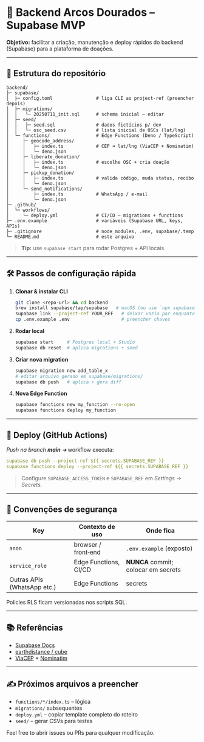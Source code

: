 # 🍔 Backend Arcos Dourados – Supabase MVP

**Objetivo:** facilitar a criação, manutenção e deploy rápidos do backend (Supabase) para a plataforma de doações.

---

## 📁 Estrutura do repositório

```text
backend/
├─ supabase/
│  ├─ config.toml                # liga CLI ao project‑ref (preencher depois)
│  ├─ migrations/
│  │   └─ 20250711_init.sql      # schema inicial – editar
│  ├─ seed/
│  │   ├─ seed.sql               # dados fictícios p/ dev
│  │   └─ osc_seed.csv           # lista inicial de OSCs (lat/lng)
│  └─ functions/                 # Edge Functions (Deno / TypeScript)
│     ├─ geocode_address/
│     │   ├─ index.ts            # CEP ➜ lat/lng (ViaCEP + Nominatim)
│     │   └─ deno.json
│     ├─ liberate_donation/
│     │   ├─ index.ts            # escolhe OSC + cria doação
│     │   └─ deno.json
│     ├─ pickup_donation/
│     │   ├─ index.ts            # valida código, muda status, recibo
│     │   └─ deno.json
│     └─ send_notifications/
│         ├─ index.ts            # WhatsApp / e-mail
│         └─ deno.json
├─ .github/
│  └─ workflows/
│     └─ deploy.yml              # CI/CD – migrations + functions
├─ .env.example                  # variáveis (Supabase URL, keys, APIs)
├─ .gitignore                    # node_modules, .env, supabase/.temp
└─ README.md                     # este arquivo
```

> **Tip:** use `supabase start` para rodar Postgres + API locais.

---

## 🛠️ Passos de configuração rápida

1. **Clonar & instalar CLI**

   ```bash
   git clone <repo-url> && cd backend
   brew install supabase/tap/supabase   # macOS (ou use `npx supabase --help` sem instalar)
   supabase link --project-ref YOUR_REF   # deixar vazio por enquanto
   cp .env.example .env                   # preencher chaves
   ```
2. **Rodar local**

   ```bash
   supabase start     # Postgres local + Studio
   supabase db reset  # aplica migrations + seed
   ```
3. **Criar nova migration**

   ```bash
   supabase migration new add_table_x
   # editar arquivo gerado em supabase/migrations/
   supabase db push   # aplica + gera diff
   ```
4. **Nova Edge Function**

   ```bash
   supabase functions new my_function --no-open
   supabase functions deploy my_function
   ```

---

## 🚀 Deploy (GitHub Actions)

*Push na branch ****main**** ➜* workflow executa:

```yaml
supabase db push --project-ref ${{ secrets.SUPABASE_REF }}
supabase functions deploy --project-ref ${{ secrets.SUPABASE_REF }}
```

> Configure `SUPABASE_ACCESS_TOKEN` e `SUPABASE_REF` em *Settings → Secrets*.

---

## 🔐 Convenções de segurança

| Key                         | Contexto de uso       | Onde fica                            |
| --------------------------- | --------------------- | ------------------------------------ |
| `anon`                      | browser / front‑end   | `.env.example` (exposto)             |
| `service_role`              | Edge Functions, CI/CD | **NUNCA** commit; colocar em secrets |
| Outras APIs (WhatsApp etc.) | Edge Functions        | secrets                              |

Policies RLS ficam versionadas nos scripts SQL.

---

## 📚 Referências

* [Supabase Docs](https://supabase.com/docs)
* [earthdistance / cube](https://postgis.net/docs/)
* [ViaCEP](https://viacep.com.br) + [Nominatim](https://nominatim.org)

---

## ✍️ Próximos arquivos a preencher

* `functions/*/index.ts` – lógica
* `migrations/` subsequentes
* `deploy.yml` – copiar template completo do roteiro
* `seed/` – gerar CSVs para testes

Feel free to abrir issues ou PRs para qualquer modificação.
